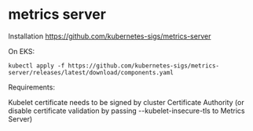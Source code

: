 # metrics server

Installation
https://github.com/kubernetes-sigs/metrics-server

On EKS:

```
kubectl apply -f https://github.com/kubernetes-sigs/metrics-server/releases/latest/download/components.yaml
```

Requirements:

Kubelet certificate needs to be signed by cluster Certificate Authority (or disable certificate validation by passing --kubelet-insecure-tls to Metrics Server)

